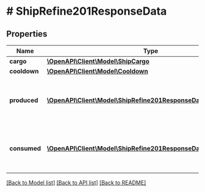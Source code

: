 # # ShipRefine201ResponseData

## Properties

Name | Type | Description | Notes
------------ | ------------- | ------------- | -------------
**cargo** | [**\OpenAPI\Client\Model\ShipCargo**](ShipCargo.md) |  |
**cooldown** | [**\OpenAPI\Client\Model\Cooldown**](Cooldown.md) |  |
**produced** | [**\OpenAPI\Client\Model\ShipRefine201ResponseDataProducedInner[]**](ShipRefine201ResponseDataProducedInner.md) | Goods that were produced by this refining process. |
**consumed** | [**\OpenAPI\Client\Model\ShipRefine201ResponseDataProducedInner[]**](ShipRefine201ResponseDataProducedInner.md) | Goods that were consumed during this refining process. |

[[Back to Model list]](../../README.md#models) [[Back to API list]](../../README.md#endpoints) [[Back to README]](../../README.md)
